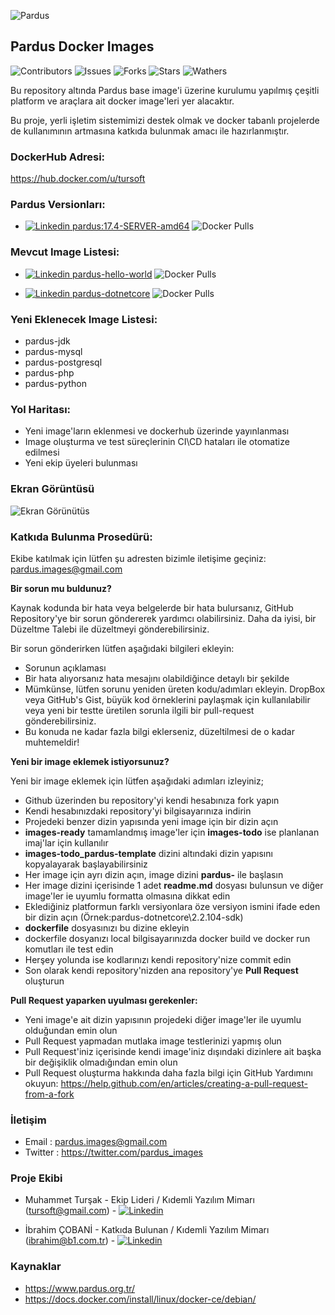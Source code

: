 
![Pardus](https://raw.githubusercontent.com/tursoft/pardus-images/master/_resources/images/pardus.and.docker.png)

## Pardus Docker Images

![Contributors](https://img.shields.io/github/contributors/tursoft/pardus-images.svg) 
![Issues](https://img.shields.io/github/issues-raw/tursoft/pardus-images.svg) 
![Forks](https://img.shields.io/github/forks/tursoft/pardus-images.svg?style=social) 
![Stars](https://img.shields.io/github/stars/tursoft/pardus-images.svg?style=social) 
![Wathers](https://img.shields.io/github/watchers/tursoft/pardus-images.svg?style=social)


Bu repository altında Pardus base image'i üzerine kurulumu yapılmış çeşitli platform ve araçlara ait docker image'leri yer alacaktır.

Bu proje, yerli işletim sistemimizi destek olmak ve docker tabanlı projelerde de kullanımının artmasına katkıda bulunmak amacı ile hazırlanmıştır.

### DockerHub Adresi:
https://hub.docker.com/u/tursoft


### Pardus Versionları:
* [![Linkedin](https://raw.githubusercontent.com/tursoft/pardus-images/master/_resources/images/docker.20x20.png) pardus:17.4-SERVER-amd64](https://cloud.docker.com/repository/docker/tursoft/pardus) ![Docker Pulls](https://img.shields.io/docker/pulls/tursoft/pardus.svg)

 
### Mevcut Image Listesi:
* [![Linkedin](https://raw.githubusercontent.com/tursoft/pardus-images/master/_resources/images/docker.20x20.png) pardus-hello-world](https://cloud.docker.com/repository/docker/tursoft/pardus-hello-world) ![Docker Pulls](https://img.shields.io/docker/pulls/tursoft/pardus-hello-world.svg)

* [![Linkedin](https://raw.githubusercontent.com/tursoft/pardus-images/master/_resources/images/docker.20x20.png) pardus-dotnetcore](https://cloud.docker.com/repository/docker/tursoft/pardus-dotnetcore) ![Docker Pulls](https://img.shields.io/docker/pulls/tursoft/pardus-dotnetcore.svg)


### Yeni Eklenecek Image Listesi:
* pardus-jdk
* pardus-mysql
* pardus-postgresql
* pardus-php
* pardus-python


### Yol Haritası:
* Yeni image'ların eklenmesi ve dockerhub üzerinde yayınlanması
* Image oluşturma ve test süreçlerinin CI\CD hataları ile otomatize edilmesi
* Yeni ekip üyeleri bulunması


### Ekran Görüntüsü

![Ekran Görünütüs](https://raw.githubusercontent.com/tursoft/pardus-images/master/images-ready/pardus-hello-world/resources/screenshoots/pardus-hello-world.screenshoot1.jpg)

### Katkıda Bulunma Prosedürü:
Ekibe katılmak için lütfen şu adresten bizimle iletişime geçiniz: pardus.images@gmail.com

**Bir sorun mu buldunuz?**

Kaynak kodunda bir hata veya belgelerde bir hata bulursanız, GitHub Repository'ye bir sorun göndererek yardımcı olabilirsiniz. Daha da iyisi, bir Düzeltme Talebi ile düzeltmeyi gönderebilirsiniz.

Bir sorun gönderirken lütfen aşağıdaki bilgileri ekleyin:

* Sorunun açıklaması
* Bir hata alıyorsanız hata mesajını olabildiğince detaylı bir şekilde
* Mümkünse, lütfen sorunu yeniden üreten kodu/adımları ekleyin. DropBox veya GitHub's Gist, büyük kod örneklerini paylaşmak için kullanılabilir veya yeni bir testte üretilen sorunla ilgili bir pull-request gönderebilirsiniz.
* Bu konuda ne kadar fazla bilgi eklerseniz, düzeltilmesi de o kadar muhtemeldir!

**Yeni bir image eklemek istiyorsunuz?**

Yeni bir image eklemek için lütfen aşağıdaki adımları izleyiniz;

* Github üzerinden bu repository'yi kendi hesabınıza fork yapın
* Kendi hesabınızdaki repository'yi bilgisayarınıza indirin
* Projedeki benzer dizin yapısında yeni image için bir dizin açın
* **images-ready** tamamlandmış image'ler için **images-todo** ise planlanan imaj'lar için kullanılır
* **images-todo\_pardus-template** dizini altındaki dizin yapısını kopyalayarak başlayabilirsiniz
* Her image için ayrı dizin açın, image dizini **pardus-** ile başlasın
* Her image dizini içerisinde 1 adet **readme.md** dosyası bulunsun ve diğer image'ler ie uyumlu formatta olmasına dikkat edin
* Eklediğiniz platformun farklı versiyonlara öze versiyon ismini ifade eden bir dizin açın (Örnek:pardus-dotnetcore\2.2.104-sdk)
* **dockerfile** dosyasınızı bu dizine ekleyin
* dockerfile dosyanızı local bilgisayarınızda docker build ve docker run komutları ile test edin
* Herşey yolunda ise kodlarınızı kendi repository'nize commit edin
* Son olarak kendi repository'nizden ana repository'ye **Pull Request** oluşturun

**Pull Request yaparken uyulması gerekenler:**
* Yeni image'e ait dizin yapısının projedeki diğer image'ler ile uyumlu olduğundan emin olun
* Pull Request yapmadan mutlaka image testlerinizi yapmış olun
* Pull Request'iniz içerisinde kendi image'iniz dışındaki dizinlere ait başka bir değişiklik olmadığından emin olun
* Pull Request oluşturma hakkında daha fazla bilgi için GitHub Yardımını okuyun: 
https://help.github.com/en/articles/creating-a-pull-request-from-a-fork

### İletişim
* Email     : pardus.images@gmail.com
* Twitter   : https://twitter.com/pardus_images

### Proje Ekibi
* Muhammet Turşak - Ekip Lideri / Kıdemli Yazılım Mimarı (tursoft@gmail.com) - [![Linkedin](https://raw.githubusercontent.com/tursoft/pardus-images/master/_resources/images/linkedin-icon.18x18.png)](https://www.linkedin.com/in/tursoft/)

* İbrahim ÇOBANİ - Katkıda Bulunan / Kıdemli Yazılım Mimarı (ibrahim@b1.com.tr) - [![Linkedin](https://raw.githubusercontent.com/tursoft/pardus-images/master/_resources/images/linkedin-icon.18x18.png)](https://www.linkedin.com/in/ibrahimcobani/)

### Kaynaklar
* https://www.pardus.org.tr/
* https://docs.docker.com/install/linux/docker-ce/debian/
